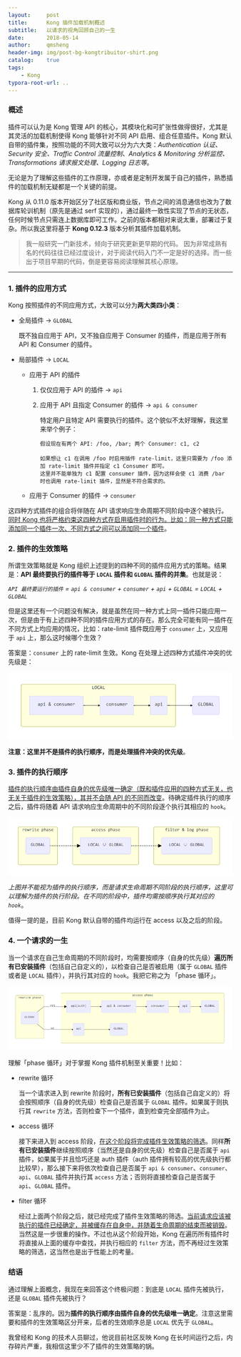 ```yaml
---
layout:     post
title:      Kong 插件加载机制概述
subtitle:   以请求的视角回顾自己的一生
date:       2018-05-14
author:     qmsheng
header-img: img/post-bg-kongtribuitor-shirt.png
catalog:    true
tags:
    - Kong
typora-root-url: ..
---
```


### 概述

插件可以认为是 Kong 管理 API 的核心，其模块化和可扩张性做得很好，尤其是其灵活的加载机制使得 Kong 能够针对不同 API 启用、组合任意插件。Kong 默认自带的插件集，按照功能的不同大致可以分为六大类：*Authentication 认证、Security 安全、Traffic Control 流量控制、Analytics & Monitoring 分析监控、Transformations 请求报文处理、Logging 日志等*。

无论是为了理解这些插件的工作原理，亦或者是定制开发属于自己的插件，熟悉插件的加载机制无疑都是一个关键的前提。

Kong 从 0.11.0 版本开始区分了社区版和商业版，节点之间的消息通信也改为了数据库轮训机制（原先是通过 serf 实现的），通过最终一致性实现了节点的无状态，任何时候节点只需连上数据库即可工作。之前的版本都相对来说太重，部署过于复杂。所以我这里将基于 **Kong 0.12.3** 版本分析其插件加载机制。

> 我一般研究一门新技术，倾向于研究更新更早期的代码。 因为非常成熟有名的代码往往已经过度设计，对于阅读代码入门不一定是好的选择。而一些出于项目早期的代码，倒是更容易阅读理解其核心原理。

***

### 1. 插件的应用方式

Kong 按照插件的不同应用方式，大致可以分为**两大类四小类**：

- 全局插件 → `GLOBAL`

  既不独自应用于 API，又不独自应用于 Consumer 的插件，而是应用于所有 API 和 Consumer 的插件。

- 局部插件 → `LOCAL`
  - 应用于 API 的插件
    1. 仅仅应用于 API 的插件 → `api`
    2. 应用于 API 且指定 Consumer 的插件 → `api & consumer`

       特定用户且特定 API 需要执行的插件。这个貌似不太好理解，我这里来举个例子：
       ```
       假设现在有两个 API: /foo, /bar; 两个 Consumer: c1, c2

       如果想让 c1 在调用 /foo 时启用插件 rate-limit，这里只需要为 /foo 添加 rate-limit 插件并指定 c1 Consumer 即可。
       这里并不能单独为 c1 配置 consumer 插件，因为这样会使 c1 消费 /bar 时也调用 rate-limit 插件，显然是不符合需求的。
       ```
  - 应用于 Consumer 的插件 → `consumer`

这四种方式插件的组合将伴随在 API 请求响应生命周期不同阶段中逐个被执行。<u>同时 Kong 也将严格约束这四种方式在启用插件时的行为。比如：同一种方式只能添加同一个插件一次、不同方式之间可以添加同一个插件</u>。

### 2. 插件的生效策略

所谓生效策略就是 Kong 组织上述提到的四种不同的插件应用方式的策略。结果是：**API 最终要执行的插件等于 `LOCAL` 插件和 `GLOBAL` 插件的并集**。也就是说：

*`API 最终要运行的插件` = `api & consumer` + `consumer` + `api` + `GLOBAL` = `LOCAL` + `GLOBAL`*

但是这里还有一个问题没有解决，就是虽然在同一种方式上同一插件只能应用一次，但是由于有上述四种不同的插件应用方式的存在。那么完全可能有同一插件在不同方式上均应用的情况，比如：rate-limit 插件既应用于 `consumer` 上，又应用于 `api` 上，那么这时候哪个生效？

答案是：`consumer` 上的 rate-limit 生效。Kong 在处理上述四种方式插件冲突的优先级是：

![](/img/in-post/kong-plugin-policy.png)

**注意：这里并不是插件的执行顺序，而是处理插件冲突的优先级**。

### 3. 插件的执行顺序

<u>插件的执行顺序由插件自身的优先级唯一确定（既和插件应用的四种方式无关，也无关于插件的生效策略），其并不会随 API 的不同而改变</u>。待确定插件执行的顺序之后，插件将随着 API 请求响应生命周期中的不同阶段逐个执行其相应的 `hook`。

![](/img/in-post/kong-plugin-priority.png)

*上图并不能视为插件的执行顺序，而是请求生命周期不同阶段的执行顺序，这里可以理解为插件的执行阶段。在不同的阶段中，插件均需按顺序执行其对应的 `hook`*。

值得一提的是，目前 Kong 默认自带的插件均运行在 access 以及之后的阶段。

### 4. 一个请求的一生

当一个请求在自己生命周期的不同阶段时，均需要按顺序（自身的优先级）**遍历所有已安装插件**（包括自己自定义的），以检查自己是否被启用（属于 `GLOBAL` 插件或者是 `LOCAL` 插件），并执行其对应的 `hook`。我把它称之为 「phase 循环」。

![](/img/in-post/kong-plugin-lifetime.png)

理解「phase 循环」对于掌握 Kong 插件机制至关重要！比如：

- rewrite 循环

  当一个请求进入到 rewrite 阶段时，**所有已安装插件**（包括自己自定义的）将会按照顺序（自身的优先级）检查自己是否属于 `GLOBAL` 插件。如果属于则执行其 `rewrite` 方法，否则检查下一个插件，直到检查完全部插件为止。

- access 循环

  接下来进入到 access 阶段，<u>在这个阶段将完成插件生效策略的筛选</u>。同样**所有已安装插件**继续按照顺序（当然还是自身的优先级）检查自己是否属于 `api` 插件，如果属于并且恰巧还是 auth 插件（auth 插件拥有较高的优先级执行都比较早），那么接下来将依次检查自己是否属于 `api & consumer`、`consumer`、`api`、`GLOBAL` 插件并执行其 `access` 方法；否则将直接检查自己是否属于 `api`、`GLOBAL` 插件。

- filter 循环

  经过上面两个阶段之后，就已经完成了插件生效策略的筛选。<u>当前请求应该被执行的插件已经确定，并被缓存在自身中，并随着生命周期的结束而被销毁</u>。当然这是一步很重的操作。不过也从这个阶段开始，Kong 在遍历所有插件时将直接从上面的缓存中查找，并执行相应的 `filter` 方法，而不再经过生效策略的筛选，这当然也是出于性能上的考量。

### 结语

通过理解上面概念，我现在来回答这个终极问题：到底是 `LOCAL` 插件先被执行，还是 `GLOBAL` 插件先被执行？

答案是：乱序的。因为**插件的执行顺序由插件自身的优先级唯一确定**。注意这里需要和插件的生效策略区分开来，后者的生效顺序总是 `LOCAL` 优先于 `GLOBAL`。

我曾经和 Kong 的技术人员聊过，他说目前社区反映 Kong 在长时间运行之后，内存碎片严重，我相信这里少不了插件的生效策略的锅。
